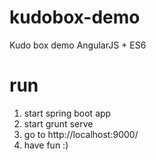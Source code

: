 # kudobox-demo
Kudo box demo
AngularJS + ES6

# run
1. start spring boot app
2. start grunt serve
3. go to http://localhost:9000/
4. have fun :)

